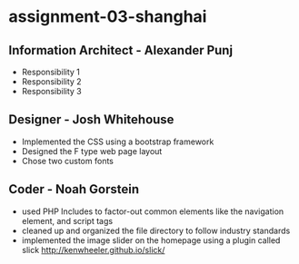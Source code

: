 # assignment-03-shanghai


## Information Architect - Alexander Punj
 - Responsibility 1
 - Responsibility 2
 - Responsibility 3

## Designer - Josh Whitehouse
 - Implemented the CSS using a bootstrap framework
 - Designed the F type web page layout
 - Chose two custom fonts

## Coder - Noah Gorstein
 - used PHP Includes to factor-out common elements like the navigation element, and script tags
 - cleaned up and organized the file directory to follow industry standards
 - implemented the image slider on the homepage using a plugin called slick http://kenwheeler.github.io/slick/
